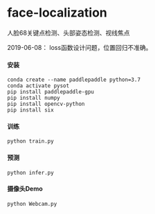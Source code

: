 # face-localization
人脸68关键点检测、头部姿态检测、视线焦点

2019-06-08：
loss函数设计问题，位置回归不准确。

#### 安装

```
conda create --name paddlepaddle python=3.7
conda activate pysot
pip install paddlepaddle-gpu
pip install numpy
pip install opencv-python
pip install six
```



#### 训练

```
python train.py
```

#### 预测

```
python infer.py
```

#### 摄像头Demo

```
python Webcam.py
```

